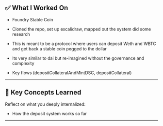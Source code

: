 ## ✅ What I Worked On


- Foundry Stable Coin 
    
- Cloned the repo, set up excalidraw, mapped out the system did some research
    
-  This is meant to be a protocol where users can deposit Weth and WBTC and get back a stable coin pegged to the dollar
    
- Its very similar to dai but re-imagined without the governance and complexity
    
- Key flows (depositCollateralAndMintDSC, depositCollateral)
    

---

## 🧠 Key Concepts Learned

Reflect on what you deeply internalized:

- How the deposit system works so far 
 

---

